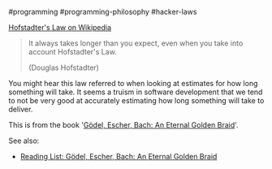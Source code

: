 #programming #programming-philosophy #hacker-laws


[Hofstadter's Law on Wikipedia](https://en.wikipedia.org/wiki/Hofstadter%27s_law)

> It always takes longer than you expect, even when you take into account Hofstadter's Law.
> 
> (Douglas Hofstadter)

You might hear this law referred to when looking at estimates for how long something will take. It seems a truism in software development that we tend to not be very good at accurately estimating how long something will take to deliver.

This is from the book '[Gödel, Escher, Bach: An Eternal Golden Braid](https://github.com/dwmkerr/hacker-laws/tree/main?tab=readme-ov-file#reading-list)'.

See also:

- [Reading List: Gödel, Escher, Bach: An Eternal Golden Braid](https://github.com/dwmkerr/hacker-laws/tree/main?tab=readme-ov-file#reading-list)